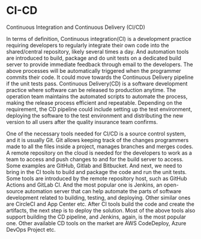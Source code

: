 # CI-CD
Continuous Integration and Continuous Delivery (CI/CD)

In terms of definition, Continuous integration(CI) is a development practice requiring developers to regularly integrate their own code into the shared/central repository, likely several times a day. And automation tools are introduced to build, package and do unit tests on a dedicated build server to provide immediate feedback through email to the developers. The above processes will be automatically triggered when the programmer commits their code. It could move towards the Continuous Delivery pipeline if the unit tests pass. Continuous Delivery(CD) is a software development practice where software can be released to production anytime. The operation team maintains the automated scripts to automate the process, making the release process efficient and repeatable. Depending on the requirement, the CD pipeline could include setting up the test environment, deploying the software to the test environment and distributing the new version to all users after the quality insurance team confirms.

One of the necessary tools needed for CI/CD is a source control system, and it is usually Git. Git allows keeping track of the changes programmers made to all the files inside a project, manages branches and merges codes. A remote repository on the cloud is needed for the developers to work as a team to access and push changes to and for the build server to access. Some examples are GitHub, Gitlab and Bitbucket. And next, we need to bring in the CI tools to build and package the code and run the unit tests. Some tools are introduced by the remote repository host, such as GitHub Actions and GitLab CI. And the most popular one is Jenkins, an open-source automation server that can help automate the parts of software development related to building, testing, and deploying. Other similar ones are CircleCI and App Center etc. After CI tools build the code and create the artifacts, the next step is to deploy the solution. Most of the above tools also support building the CD pipeline, and Jenkins, again, is the most popular one. Other available CD tools on the market are AWS CodeDeploy, Azure DevOps Project etc.
